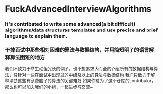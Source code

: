 # FuckAdvancedInterviewAlgorithms
### It's contributed to write some advanced(a bit difficult) algorithms/data structures templates and use precise and brief language to explain them. 
### 干掉面试中那些相对困难的算法与数据结构，并用简短明了的语言解释算法困难的地方

我们不致力于举生动但冗长的例子，也不想追求大而全的介绍所有的数据结构与算法，只针对一些在面试中出现过的中级及以上的算法与数据结构
我们只致力于解释清楚这些有点费脑子的算法的关键难处
如果你成为了这个仓库的contributor，那么你可以加入我们的小组，一起进步与交流~
